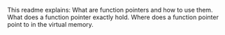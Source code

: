 This readme explains:
What are function pointers and how to use them.
What does a function pointer exactly hold.
Where does a function pointer point to in the virtual memory.

